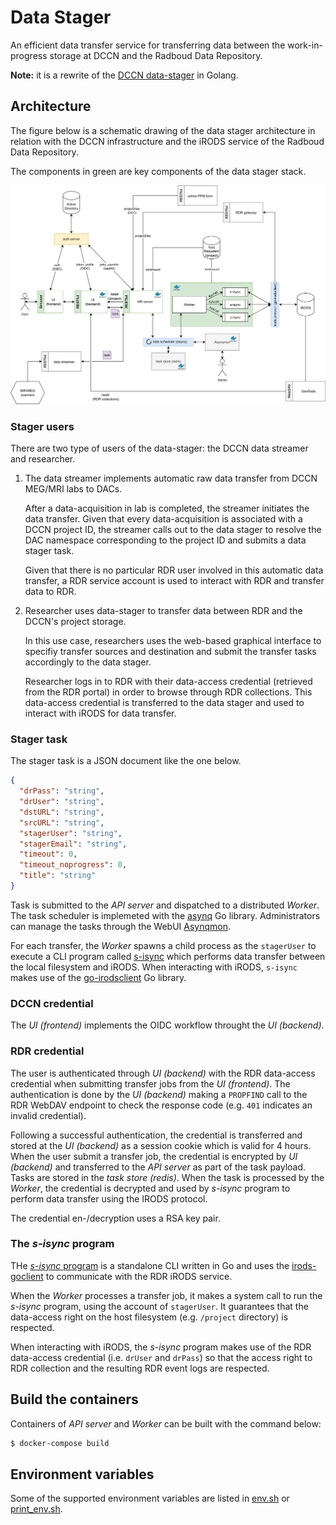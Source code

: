 # Data Stager

An efficient data transfer service for transferring data between the work-in-progress storage at DCCN and the Radboud Data Repository.

__Note:__ it is a rewrite of the [DCCN data-stager](https://github.com/Donders-Institute/data-stager) in Golang.

## Architecture

The figure below is a schematic drawing of the data stager architecture in relation with the DCCN infrastructure and the iRODS service of the Radboud Data Repository.

The components in green are key components of the data stager stack.

![architecture](architecture.svg "architecture")

### Stager users

There are two type of users of the data-stager: the DCCN data streamer and researcher.

1. The data streamer implements automatic raw data transfer from DCCN MEG/MRI labs to DACs.

   After a data-acquisition in lab is completed, the streamer initiates the data transfer.  Given that every data-acquisition is associated with a DCCN project ID, the streamer calls out to the data stager to resolve the DAC namespace corresponding to the project ID and submits a data stager task.

   Given that there is no particular RDR user involved in this automatic data transfer, a RDR service account is used to interact with RDR and transfer data to RDR.

2. Researcher uses data-stager to transfer data between RDR and the DCCN's project storage.

   In this use case, researchers uses the web-based graphical interface to specifiy transfer sources and destination and submit the transfer tasks accordingly to the data stager.

   Researcher logs in to RDR with their data-access credential (retrieved from the RDR portal) in order to browse through RDR collections.  This data-access credential is transferred to the data stager and used to interact with iRODS for data transfer.


### Stager task

The stager task is a JSON document like the one below.

```json
{
  "drPass": "string",
  "drUser": "string",
  "dstURL": "string",
  "srcURL": "string",
  "stagerUser": "string",
  "stagerEmail": "string",
  "timeout": 0,
  "timeout_noprogress": 0,
  "title": "string"
}
```

Task is submitted to the _API server_ and dispatched to a distributed _Worker_.  The task scheduler is implemeted with the [asynq](https://github.com/hibiken/asynq) Go library.  Administrators can manage the tasks through the WebUI [Asynqmon](https://github.com/hibiken/asynqmon).

For each transfer, the _Worker_ spawns a child process as the `stagerUser` to execute a CLI program called [s-isync](internal/s-isync) which performs data transfer between the local filesystem and iRODS.  When interacting with iRODS, `s-isync` makes use of the [go-irodsclient](https://github.com/cyverse/go-irodsclient) Go library.

### DCCN credential

The _UI (frontend)_ implements the OIDC workflow throught the _UI (backend)_.

### RDR credential

The user is authenticated through _UI (backend)_ with the RDR data-access credential when submitting transfer jobs from the _UI (frontend)_.  The authentication is done by the _UI (backend)_ making a `PROPFIND` call to the RDR WebDAV endpoint to check the response code (e.g. `401` indicates an invalid credential).

Following a successful authentication, the credential is transferred and stored at the _UI (backend)_ as a session cookie which is valid for 4 hours.  When the user submit a transfer job, the credential is encrypted by _UI (backend)_ and transferred to the _API server_ as part of the task payload.  Tasks are stored in the _task store (redis)_.  When the task is processed by the _Worker_, the credential is decrypted and used by _s-isync_ program to perform data transfer using the IRODS protocol.

The credential en-/decryption uses a RSA key pair.

### The _s-isync_ program

THe [_s-isync_ program](internal/s-isync) is a standalone CLI written in Go and uses the [irods-goclient](https://github.com/cyverse/go-irodsclient) to communicate with the RDR iRODS service.

When the _Worker_ processes a transfer job, it makes a system call to run the _s-isync_ program, using the account of `stagerUser`.  It guarantees that the data-access right on the host filesystem (e.g. `/project` directory) is respected.

When interacting with iRODS, the _s-isync_ program makes use of the RDR data-access credential (i.e. `drUser` and `drPass`) so that the access right to RDR collection and the resulting RDR event logs are respected.

## Build the containers

Containers of _API server_ and _Worker_ can be built with the command below:

```bash
$ docker-compose build
```

## Environment variables

Some of the supported environment variables are listed in [env.sh](env.sh) or [print_env.sh](print_env.sh).
